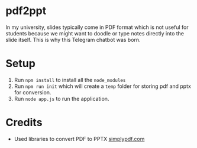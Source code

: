 # pdf2ppt

In my university, slides typically come in PDF format which is not useful for students because we might want to doodle or type notes directly into the slide itself. This is why this Telegram chatbot was born.

# Setup
1. Run `npm install` to install all the `node_modules`
2. Run `npm run init` which will create a `temp` folder for storing pdf and pptx for conversion.
3. Run `node app.js` to run the application.


# Credits

- Used libraries to convert PDF to PPTX 
[simplypdf.com](https://simplypdf.com)
